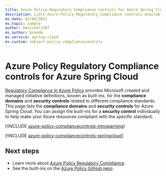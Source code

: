 ```yaml
---
title: Azure Policy Regulatory Compliance controls for Azure Spring Cloud
description: Lists Azure Policy Regulatory Compliance controls available for Azure Spring Cloud. These built-in policy definitions provide common approaches to managing the compliance of your Azure resources.
ms.date: 02/04/2021
ms.topic: sample
author: bmitchell287
ms.author: brendm
ms.service: spring-cloud
ms.custom: subject-policy-compliancecontrols
---
```

# Azure Policy Regulatory Compliance controls for Azure Spring Cloud

[Regulatory Compliance in Azure Policy](../governance/policy/concepts/regulatory-compliance.md)
provides Microsoft created and managed initiative definitions, known as _built-ins_, for the
**compliance domains** and **security controls** related to different compliance standards. This
page lists the **compliance domains** and **security controls** for Azure Spring Cloud. You can
assign the built-ins for a **security control** individually to help make your Azure resources
compliant with the specific standard.

[!INCLUDE [azure-policy-compliancecontrols-introwarning](../../includes/policy/standards/intro-warning.md)]

[!INCLUDE [azure-policy-compliancecontrols-springcloud](../../includes/policy/standards/byrp/microsoft.appplatform.md)]

## Next steps

- Learn more about [Azure Policy Regulatory Compliance](../governance/policy/concepts/regulatory-compliance.md).
- See the built-ins on the [Azure Policy GitHub repo](https://github.com/Azure/azure-policy).
